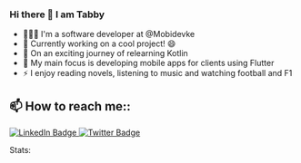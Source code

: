 ### Hi there 👋 I am Tabby


- 👩🏽‍💻 I'm a software developer at @Mobidevke
- 🔭 Currently working on a cool project! 😄
- 🌱 On an exciting journey of relearning Kotlin
- 💙 My main focus is developing mobile apps for clients using Flutter
- ⚡ I enjoy reading novels, listening to music and watching football and F1
  

## 📫 How to reach me::

<div id="badges">
  <a href="https://www.linkedin.com/in/tabitha-mutinda/">
    <img src="https://img.shields.io/badge/LinkedIn-blue?style=for-the-badge&logo=linkedin&logoColor=white" alt="LinkedIn Badge"/>
  </a>
  <a href="https://twitter.com/TabithaMutinda4">
    <img src="https://img.shields.io/badge/Twitter-blue?style=for-the-badge&logo=twitter&logoColor=white" alt="Twitter Badge"/>
  </a>
</div>


Stats:
<img src="https://komarev.com/ghpvc/?username=Tabithamutinda&style=flat-square&color=blue" alt=""/>

